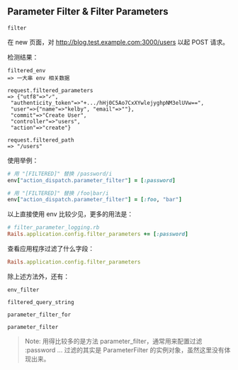 ## Parameter Filter & Filter Parameters

```
filter
```

在 new 页面，对 http://blog.test.example.com:3000/users 以起 POST 请求。

检测结果：

```
filtered_env
=> 一大串 env 相关数据

request.filtered_parameters
=> {"utf8"=>"✓",
 "authenticity_token"=>"+.../hHj0C5Ao7CxXYwlejyghpNM3elUVw==",
 "user"=>{"name"=>"kelby", "email"=>""},
 "commit"=>"Create User",
 "controller"=>"users",
 "action"=>"create"}
 
request.filtered_path 
=> "/users"
```

使用举例：

```ruby
# 用 "[FILTERED]" 替换 /password/i
env["action_dispatch.parameter_filter"] = [:password]

# 用 "[FILTERED]" 替换 /foo|bar/i
env["action_dispatch.parameter_filter"] = [:foo, "bar"]
```

以上直接使用 env 比较少见，更多的用法是：

```ruby
# filter_parameter_logging.rb
Rails.application.config.filter_parameters += [:password]
```

查看应用程序过滤了什么字段：

```ruby
Rails.application.config.filter_parameters
```

除上述方法外，还有：

```
env_filter

filtered_query_string

parameter_filter_for

parameter_filter
```

> Note: 用得比较多的是方法 parameter_filter，通常用来配置过滤 :password ... 过滤的其实是 ParameterFilter 的实例对象，虽然这里没有体现出来。
